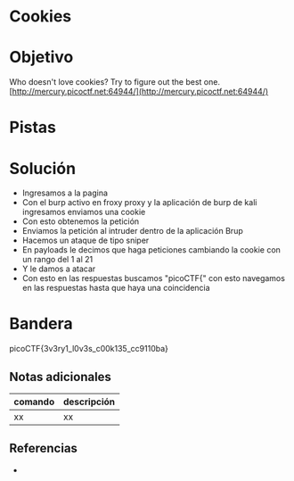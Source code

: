 # Cookies

# Objetivo
Who doesn't love cookies? Try to figure out the best one. [http://mercury.picoctf.net:64944/](http://mercury.picoctf.net:64944/)

# Pistas

# Solución
- Ingresamos a la pagina
- Con el burp activo en froxy proxy y la aplicación de burp de kali ingresamos enviamos una cookie
- Con esto obtenemos la petición
- Enviamos la petición al intruder dentro de la aplicación Brup
- Hacemos un ataque de tipo sniper
- En payloads le decimos que haga peticiones cambiando la cookie con un rango del 1 al 21
- Y le damos a atacar
- Con esto en las respuestas buscamos "picoCTF{" con esto navegamos en las respuestas hasta que haya una coincidencia

# Bandera
picoCTF{3v3ry1_l0v3s_c00k135_cc9110ba}

## Notas adicionales
| comando | descripción |
| ------ | ------ |
| xx | xx |

## Referencias
- []()